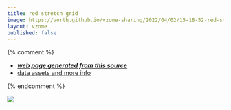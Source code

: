 ```yaml
---
title: red stretch grid
image: https://vorth.github.io/vzome-sharing/2022/04/02/15-18-52-red-stretch-grid/red-stretch-grid.png
layout: vzome
published: false
---
```


{% comment %}
 - [***web page generated from this source***][post]
 - [data assets and more info][github]

[post]: <https://vorth.github.io/vzome-sharing/2022/04/02/red-stretch-grid-15-18-52.html>
[github]: <https://github.com/vorth/vzome-sharing/tree/main/2022/04/02/15-18-52-red-stretch-grid/>
{% endcomment %}

<vzome-viewer style="width: 100%; height: 65vh;"
       src="https://vorth.github.io/vzome-sharing/2022/04/02/15-18-52-red-stretch-grid/red-stretch-grid.vZome" >
  <img src="https://vorth.github.io/vzome-sharing/2022/04/02/15-18-52-red-stretch-grid/red-stretch-grid.png" />
</vzome-viewer>
